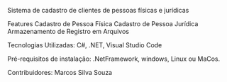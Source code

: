 Sistema de cadastro de clientes de pessoas físicas e jurídicas

Features
Cadastro de Pessoa Física
Cadastro de Pessoa Jurídica
Armazenamento de Registro em Arquivos

Tecnologias Utilizadas:
C#, .NET, Visual Studio Code

Pré-requisitos de instalação:
.NetFramework, windows, Linux ou MaCos.

Contribuidores: 
Marcos Silva Souza
